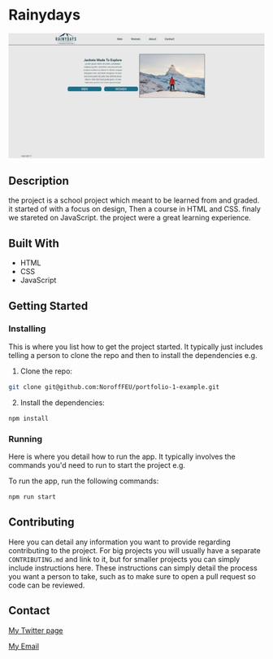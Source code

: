 

# Rainydays

![image](iamgesReadme/rainydaysIndexpage.png)

## Description
the project is a school project which meant to be learned from and graded. it started of with a focus on design, Then a course in HTML and CSS. finaly we stareted on JavaScript. the project were a great learning experience.

## Built With

- HTML
- CSS
- JavaScript

## Getting Started

### Installing

This is where you list how to get the project started. It typically just includes telling a person to clone the repo and then to install the dependencies e.g.

1. Clone the repo:

```bash
git clone git@github.com:NoroffFEU/portfolio-1-example.git
```

2. Install the dependencies:

```
npm install
```

### Running

Here is where you detail how to run the app. It typically involves the commands you'd need to run to start the project e.g.

To run the app, run the following commands:

```bash
npm run start
```

## Contributing

Here you can detail any information you want to provide regarding contributing to the project. For big projects you will usually have a separate `CONTRIBUTING.md` and link to it, but for smaller projects you can simply include instructions here. These instructions can simply detail the process you want a person to take, such as to make sure to open a pull request so code can be reviewed.

## Contact

[My Twitter page](https://twitter.com/EmilHatland)

[My Email](mailto:petter.mikalsen.pehm@mail.com)
